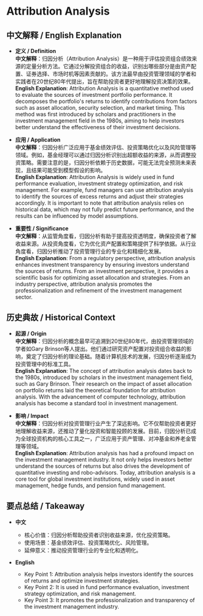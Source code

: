 # Attribution Analysis

## 中文解释 / English Explanation

* **定义 / Definition**  
  **中文解释**：归因分析（Attribution Analysis）是一种用于评估投资组合绩效来源的定量分析方法。它通过分解投资组合的收益，识别出哪些部分是由资产配置、证券选择、市场时机等因素贡献的。该方法最早由投资管理领域的学者和实践者在20世纪80年代提出，旨在帮助投资者更好地理解投资决策的效果。  
  **English Explanation**: Attribution Analysis is a quantitative method used to evaluate the sources of investment portfolio performance. It decomposes the portfolio's returns to identify contributions from factors such as asset allocation, security selection, and market timing. This method was first introduced by scholars and practitioners in the investment management field in the 1980s, aiming to help investors better understand the effectiveness of their investment decisions.

* **应用 / Application**  
  **中文解释**：归因分析广泛应用于基金绩效评估、投资策略优化以及风险管理等领域。例如，基金经理可以通过归因分析识别出超额收益的来源，从而调整投资策略。需要注意的是，归因分析依赖于历史数据，可能无法完全预测未来表现，且结果可能受到模型假设的影响。  
  **English Explanation**: Attribution Analysis is widely used in fund performance evaluation, investment strategy optimization, and risk management. For example, fund managers can use attribution analysis to identify the sources of excess returns and adjust their strategies accordingly. It is important to note that attribution analysis relies on historical data, which may not fully predict future performance, and the results can be influenced by model assumptions.

* **重要性 / Significance**  
  **中文解释**：从监管角度看，归因分析有助于提高投资透明度，确保投资者了解收益来源。从投资角度看，它为优化资产配置和策略提供了科学依据。从行业角度看，归因分析推动了投资管理行业的专业化和精细化发展。  
  **English Explanation**: From a regulatory perspective, attribution analysis enhances investment transparency by ensuring investors understand the sources of returns. From an investment perspective, it provides a scientific basis for optimizing asset allocation and strategies. From an industry perspective, attribution analysis promotes the professionalization and refinement of the investment management sector.

## 历史典故 / Historical Context

* **起源 / Origin**  
  **中文解释**：归因分析的概念最早可追溯到20世纪80年代，由投资管理领域的学者如Gary Brinson等人提出。他们通过研究资产配置对投资组合收益的影响，奠定了归因分析的理论基础。随着计算机技术的发展，归因分析逐渐成为投资管理中的标准工具。  
  **English Explanation**: The concept of attribution analysis dates back to the 1980s, introduced by scholars in the investment management field, such as Gary Brinson. Their research on the impact of asset allocation on portfolio returns laid the theoretical foundation for attribution analysis. With the advancement of computer technology, attribution analysis has become a standard tool in investment management.

* **影响 / Impact**  
  **中文解释**：归因分析对投资管理行业产生了深远影响。它不仅帮助投资者更好地理解收益来源，还推动了量化投资和智能投顾的发展。目前，归因分析已成为全球投资机构的核心工具之一，广泛应用于资产管理、对冲基金和养老金管理等领域。  
  **English Explanation**: Attribution analysis has had a profound impact on the investment management industry. It not only helps investors better understand the sources of returns but also drives the development of quantitative investing and robo-advisors. Today, attribution analysis is a core tool for global investment institutions, widely used in asset management, hedge funds, and pension fund management.

## 要点总结 / Takeaway

* **中文**  
  - 核心价值：归因分析帮助投资者识别收益来源，优化投资策略。  
  - 使用场景：基金绩效评估、投资策略优化、风险管理。  
  - 延伸意义：推动投资管理行业的专业化和透明化。

* **English**  
  - Key Point 1: Attribution analysis helps investors identify the sources of returns and optimize investment strategies.  
  - Key Point 2: It is used in fund performance evaluation, investment strategy optimization, and risk management.  
  - Key Point 3: It promotes the professionalization and transparency of the investment management industry.